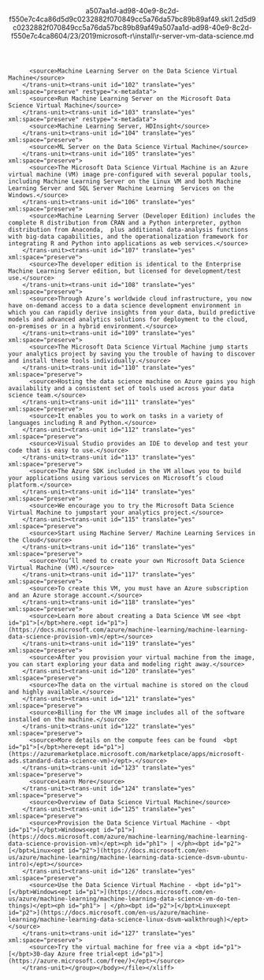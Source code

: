 <?xml version="1.0"?><xliff version="1.2" xmlns="urn:oasis:names:tc:xliff:document:1.2" xmlns:xsi="http://www.w3.org/2001/XMLSchema-instance" xsi:schemaLocation="urn:oasis:names:tc:xliff:document:1.2 xliff-core-1.2-transitional.xsd"><file datatype="xml" original="r-server-vm-data-science.md" source-language="en-US" target-language="en-US"><header><tool tool-id="mdxliff" tool-name="mdxliff" tool-version="1.0-1931010" tool-company="Microsoft" /><xliffext:skl_file_name xmlns:xliffext="urn:microsoft:content:schema:xliffextensions">a507aa1d-ad98-40e9-8c2d-f550e7c4ca86d5d9c0232882f070849cc5a76da57bc89b89af49.skl</xliffext:skl_file_name><xliffext:version xmlns:xliffext="urn:microsoft:content:schema:xliffextensions">1.2</xliffext:version><xliffext:ms.openlocfilehash xmlns:xliffext="urn:microsoft:content:schema:xliffextensions">d5d9c0232882f070849cc5a76da57bc89b89af49</xliffext:ms.openlocfilehash><xliffext:ms.sourcegitcommit xmlns:xliffext="urn:microsoft:content:schema:xliffextensions">a507aa1d-ad98-40e9-8c2d-f550e7c4ca86</xliffext:ms.sourcegitcommit><xliffext:ms.lasthandoff xmlns:xliffext="urn:microsoft:content:schema:xliffextensions">04/23/2019</xliffext:ms.lasthandoff><xliffext:ms.openlocfilepath xmlns:xliffext="urn:microsoft:content:schema:xliffextensions">microsoft-r\install\r-server-vm-data-science.md</xliffext:ms.openlocfilepath></header><body><group id="content" extype="content"><trans-unit id="101" translate="yes" xml:space="preserve" restype="x-metadata">
          <source>Machine Learning Server on the Data Science Virtual Machine</source>
        </trans-unit><trans-unit id="102" translate="yes" xml:space="preserve" restype="x-metadata">
          <source>Run Machine Learning Server on the Microsoft Data Science Virtual Machine</source>
        </trans-unit><trans-unit id="103" translate="yes" xml:space="preserve" restype="x-metadata">
          <source>Machine Learning Server, HDInsight</source>
        </trans-unit><trans-unit id="104" translate="yes" xml:space="preserve">
          <source>ML Server on the Data Science Virtual Machine</source>
        </trans-unit><trans-unit id="105" translate="yes" xml:space="preserve">
          <source>The Microsoft Data Science Virtual Machine is an Azure virtual machine (VM) image pre-configured with several popular tools, including Machine Learning Server on the Linux VM and both Machine Learning Server and SQL Server Machine Learning  Services on the Windows.</source>
        </trans-unit><trans-unit id="106" translate="yes" xml:space="preserve">
          <source>Machine Learning Server (Developer Edition) includes the complete R distribution from CRAN and a Python interpreter, python distribution from Anaconda,  plus additional data-analysis functions with big-data capabilities, and the operationalization framework for integrating R and Python into applications as web services.</source>
        </trans-unit><trans-unit id="107" translate="yes" xml:space="preserve">
          <source>The developer edition is identical to the Enterprise Machine Learning Server edition, but licensed for development/test use.</source>
        </trans-unit><trans-unit id="108" translate="yes" xml:space="preserve">
          <source>Through Azure’s worldwide cloud infrastructure, you now have on-demand access to a data science development environment in which you can rapidly derive insights from your data, build predictive models and advanced analytics solutions for deployment to the cloud, on-premises or in a hybrid environment.</source>
        </trans-unit><trans-unit id="109" translate="yes" xml:space="preserve">
          <source>The Microsoft Data Science Virtual Machine jump starts your analytics project by saving you the trouble of having to discover and install these tools individually.</source>
        </trans-unit><trans-unit id="110" translate="yes" xml:space="preserve">
          <source>Hosting the data science machine on Azure gains you high availability and a consistent set of tools used across your data science team.</source>
        </trans-unit><trans-unit id="111" translate="yes" xml:space="preserve">
          <source>It enables you to work on tasks in a variety of languages including R and Python.</source>
        </trans-unit><trans-unit id="112" translate="yes" xml:space="preserve">
          <source>Visual Studio provides an IDE to develop and test your code that is easy to use.</source>
        </trans-unit><trans-unit id="113" translate="yes" xml:space="preserve">
          <source>The Azure SDK included in the VM allows you to build your applications using various services on Microsoft’s cloud platform.</source>
        </trans-unit><trans-unit id="114" translate="yes" xml:space="preserve">
          <source>We encourage you to try the Microsoft Data Science Virtual Machine to jumpstart your analytics project.</source>
        </trans-unit><trans-unit id="115" translate="yes" xml:space="preserve">
          <source>Start using Machine Server/ Machine Learning Services in the Cloud</source>
        </trans-unit><trans-unit id="116" translate="yes" xml:space="preserve">
          <source>You’ll need to create your own Microsoft Data Science Virtual Machine (VM).</source>
        </trans-unit><trans-unit id="117" translate="yes" xml:space="preserve">
          <source>To create this VM, you must have an Azure subscription and an Azure storage account.</source>
        </trans-unit><trans-unit id="118" translate="yes" xml:space="preserve">
          <source>Learn more about creating a Data Science VM see <bpt id="p1">[</bpt>here.<ept id="p1">](https://docs.microsoft.com/azure/machine-learning/machine-learning-data-science-provision-vm)</ept></source>
        </trans-unit><trans-unit id="119" translate="yes" xml:space="preserve">
          <source>After you provision your virtual machine from the image, you can start exploring your data and modeling right away.</source>
        </trans-unit><trans-unit id="120" translate="yes" xml:space="preserve">
          <source>The data on the virtual machine is stored on the cloud and highly available.</source>
        </trans-unit><trans-unit id="121" translate="yes" xml:space="preserve">
          <source>Billing for the VM image includes all of the software installed on the machine.</source>
        </trans-unit><trans-unit id="122" translate="yes" xml:space="preserve">
          <source>More details on the compute fees can be found  <bpt id="p1">[</bpt>here<ept id="p1">](https://azuremarketplace.microsoft.com/marketplace/apps/microsoft-ads.standard-data-science-vm)</ept>.</source>
        </trans-unit><trans-unit id="123" translate="yes" xml:space="preserve">
          <source>Learn More</source>
        </trans-unit><trans-unit id="124" translate="yes" xml:space="preserve">
          <source>Overview of Data Science Virtual Machine</source>
        </trans-unit><trans-unit id="125" translate="yes" xml:space="preserve">
          <source>Provision the Data Science Virtual Machine - <bpt id="p1">[</bpt>Windows<ept id="p1">](https://docs.microsoft.com/azure/machine-learning/machine-learning-data-science-provision-vm)</ept><ph id="ph1"> | </ph><bpt id="p2">[</bpt>Linux<ept id="p2">](https://docs.microsoft.com/en-us/azure/machine-learning/machine-learning-data-science-dsvm-ubuntu-intro)</ept></source>
        </trans-unit><trans-unit id="126" translate="yes" xml:space="preserve">
          <source>Use the Data Science Virtual Machine - <bpt id="p1">[</bpt>Windows<ept id="p1">](https://docs.microsoft.com/en-us/azure/machine-learning/machine-learning-data-science-vm-do-ten-things)</ept><ph id="ph1"> | </ph><bpt id="p2">[</bpt>Linux<ept id="p2">](https://docs.microsoft.com/en-us/azure/machine-learning/machine-learning-data-science-linux-dsvm-walkthrough)</ept></source>
        </trans-unit><trans-unit id="127" translate="yes" xml:space="preserve">
          <source>Try the virtual machine for free via a <bpt id="p1">[</bpt>30-day Azure free trial<ept id="p1">](https://azure.microsoft.com/free/)</ept></source>
        </trans-unit></group></body></file></xliff>